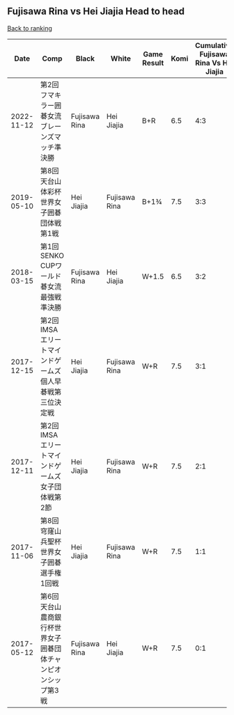 ## Fujisawa Rina vs Hei Jiajia Head to head

[Back to ranking](../../index.md)




| **Date** | **Comp** | **Black** | **White** | **Game Result** | **Komi** | **Cumulative Fujisawa Rina Vs Hei Jiajia** | **Fujisawa Rina Streak** | **Hei Jiajia Streak** | 
| --- | --- | --- | --- | --- | --- | --- | --- | --- |
| 2022-11-12 | 第2回フマキラー囲碁女流ブレーンズマッチ準決勝 | Fujisawa Rina | Hei Jiajia | B+R | 6.5 | 4:3 | 1 | 0 | 
| 2019-05-10 | 第8回天台山体彩杯世界女子囲碁団体戦第1戦 | Hei Jiajia | Fujisawa Rina | B+1¾ | 7.5 | 3:3 | 0 | 2 | 
| 2018-03-15 | 第1回SENKO CUPワールド碁女流最強戦準決勝  | Fujisawa Rina | Hei Jiajia | W+1.5 | 6.5 | 3:2 | 0 | 1 | 
| 2017-12-15 | 第2回IMSAエリートマインドゲームズ個人早碁戦第三位決定戦 | Hei Jiajia | Fujisawa Rina | W+R | 7.5 | 3:1 | 3 | 0 | 
| 2017-12-11 | 第2回IMSAエリートマインドゲームズ女子団体戦第2節 | Hei Jiajia | Fujisawa Rina | W+R | 7.5 | 2:1 | 2 | 0 | 
| 2017-11-06 | 第8回穹窿山兵聖杯世界女子囲碁選手権1回戦 | Hei Jiajia | Fujisawa Rina | W+R | 7.5 | 1:1 | 1 | 0 | 
| 2017-05-12 | 第6回天台山農商銀行杯世界女子囲碁団体チャンピオンシップ第3戦 | Fujisawa Rina | Hei Jiajia | W+R | 7.5 | 0:1 | 0 | 1 |





